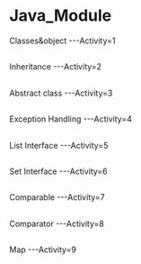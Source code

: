 # Java_Module
Classes&object ---Activity=1
##
Inheritance    ---Activity=2
##
Abstract class ---Activity=3
##
Exception Handling ---Activity=4
##
List Interface ---Activity=5
##
Set Interface ---Activity=6
##
Comparable ---Activity=7
##
Comparator ---Activity=8
##
Map ---Activity=9
